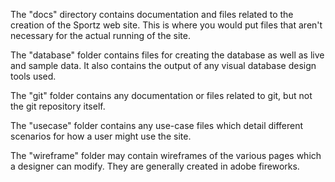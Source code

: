 The "docs" directory contains documentation and files related to the creation of the Sportz web site.  This is where you would put files that aren't necessary for the actual running of the site.

The "database" folder contains files for creating the database as well as live and sample data.  It also contains the output of any visual database design tools used.

The "git" folder contains any documentation or files related to git, but not the git repository itself.

The "usecase" folder contains any use-case files which detail different scenarios for how a user might use the site.

The "wireframe" folder may contain wireframes of the various pages which a designer can modify.  They are generally created in adobe fireworks.